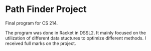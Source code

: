 # Path Finder Project

Final program for CS 214.

The program was done in Racket in DSSL2.  It mainly focused on the utilization of different data stuctures to optimize different methods.  I received full marks on the project.
